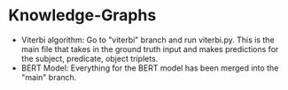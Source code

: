 # Knowledge-Graphs

- Viterbi algorithm: Go to "viterbi" branch and run viterbi.py. This is the main file that takes in the ground truth input and makes predictions for the subject, predicate, object triplets.
- BERT Model: Everything for the BERT model has been merged into the "main" branch.

